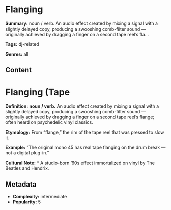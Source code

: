 # Flanging

**Summary:** noun / verb. An audio effect created by mixing a signal with a slightly delayed copy, producing a swooshing comb-filter sound — originally achieved by dragging a finger on a second tape reel’s fla...

**Tags:** dj-related

**Genres:** all

## Content

# Flanging (Tape

**Definition:** **noun / verb.** An audio effect created by mixing a signal with a slightly delayed copy, producing a swooshing comb-filter sound — originally achieved by dragging a finger on a second tape reel’s flange; often heard on psychedelic vinyl classics.

**Etymology:** From “flange,” the rim of the tape reel that was pressed to slow it.

**Example:** “The original mono 45 has real tape flanging on the drum break — not a digital plug-in.”

**Cultural Note:** * A studio-born ’60s effect immortalized on vinyl by The Beatles and Hendrix.

## Metadata

- **Complexity:** intermediate
- **Popularity:** 5
